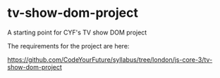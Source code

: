 # tv-show-dom-project

A starting point for CYF's TV show DOM project

The requirements for the project are here:

https://github.com/CodeYourFuture/syllabus/tree/london/js-core-3/tv-show-dom-project
